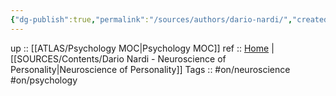 ```yaml
---
{"dg-publish":true,"permalink":"/sources/authors/dario-nardi/","created":"2023-02-18T15:53:01.848+01:00","updated":"2023-03-08T17:11:42.255+01:00"}
---
```


up :: [[ATLAS/Psychology MOC\|Psychology MOC]]
ref :: [Home](http://www.darionardi.com/vpc.html) | [[SOURCES/Contents/Dario Nardi - Neuroscience of Personality\|Neuroscience of Personality]] 
Tags :: #on/neuroscience #on/psychology 

